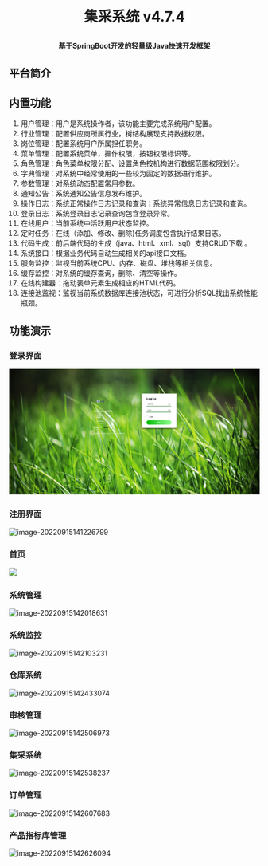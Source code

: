 
<h1 align="center" style="margin: 30px 0 30px; font-weight: bold;">集采系统 v4.7.4</h1>
<h4 align="center">基于SpringBoot开发的轻量级Java快速开发框架</h4>


## 平台简介


## 内置功能

1.  用户管理：用户是系统操作者，该功能主要完成系统用户配置。
2.  行业管理：配置供应商所属行业，树结构展现支持数据权限。
3.  岗位管理：配置系统用户所属担任职务。
4.  菜单管理：配置系统菜单，操作权限，按钮权限标识等。
5.  角色管理：角色菜单权限分配、设置角色按机构进行数据范围权限划分。
6.  字典管理：对系统中经常使用的一些较为固定的数据进行维护。
7.  参数管理：对系统动态配置常用参数。
8.  通知公告：系统通知公告信息发布维护。
9.  操作日志：系统正常操作日志记录和查询；系统异常信息日志记录和查询。
10. 登录日志：系统登录日志记录查询包含登录异常。
11. 在线用户：当前系统中活跃用户状态监控。
12. 定时任务：在线（添加、修改、删除)任务调度包含执行结果日志。
13. 代码生成：前后端代码的生成（java、html、xml、sql）支持CRUD下载 。
14. 系统接口：根据业务代码自动生成相关的api接口文档。
15. 服务监控：监视当前系统CPU、内存、磁盘、堆栈等相关信息。
16. 缓存监控：对系统的缓存查询，删除、清空等操作。
17. 在线构建器：拖动表单元素生成相应的HTML代码。
18. 连接池监视：监视当前系统数据库连接池状态，可进行分析SQL找出系统性能瓶颈。



## 功能演示

### 登录界面

![image-20220915141159941](.\README.assets\image-20220915141159941.png)

### 注册界面

![image-20220915141226799](D:\idea\project\cps\README.assets\image-20220915141226799.png)

### 首页

![](D:\idea\project\cps\README.assets\image-20220915141658593.png)

### 系统管理

![image-20220915142018631](D:\idea\project\cps\README.assets\image-20220915142018631.png)

### 系统监控

![image-20220915142103231](D:\idea\project\cps\README.assets\image-20220915142103231.png)

### 仓库系统

![image-20220915142433074](D:\idea\project\cps\README.assets\image-20220915142433074.png)

### 审核管理

![image-20220915142506973](D:\idea\project\cps\README.assets\image-20220915142506973.png)

### 集采系统

![image-20220915142538237](D:\idea\project\cps\README.assets\image-20220915142538237.png)

### 订单管理

![image-20220915142607683](D:\idea\project\cps\README.assets\image-20220915142607683.png)

### 产品指标库管理

![image-20220915142626094](D:\idea\project\cps\README.assets\image-20220915142626094.png)
